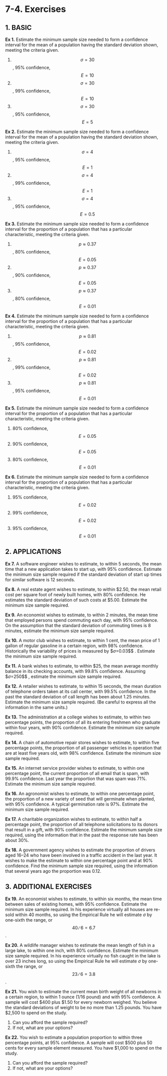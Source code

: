 # 7-4. Exercises

## 1. **BASIC**

**Ex 1.** Estimate the minimum sample size needed to form a confidence interval for the mean of a population having the standard deviation shown, meeting the criteria given.

1. $$σ = 30$$, 95% confidence, $$E = 10$$ 
2. $$σ = 30$$, 99% confidence, $$E = 10$$ 
3. $$σ = 30$$, 95% confidence, $$E = 5$$ 

**Ex 2.** Estimate the minimum sample size needed to form a confidence interval for the mean of a population having the standard deviation shown, meeting the criteria given.

1. $$σ = 4$$, 95% confidence, $$E = 1$$ 
2. $$σ = 4$$, 99% confidence, $$E = 1$$ 
3. $$σ = 4$$, 95% confidence, $$E = 0.5$$ 

**Ex 3.** Estimate the minimum sample size needed to form a confidence interval for the proportion of a population that has a particular characteristic, meeting the criteria given.

1. $$p ≈ 0.37$$ , 80% confidence, $$E = 0.05$$ 
2. $$p ≈ 0.37$$, 90% confidence, $$E = 0.05$$ 
3. $$p ≈ 0.37$$, 80% confidence, $$E = 0.01$$ 

**Ex 4.** Estimate the minimum sample size needed to form a confidence interval for the proportion of a population that has a particular characteristic, meeting the criteria given.

1. $$p ≈ 0.81$$, 95% confidence, $$E = 0.02$$ 
2. $$p ≈ 0.81$$, 99% confidence, $$E = 0.02$$ 
3. $$p ≈ 0.81$$, 95% confidence, $$E = 0.01$$ 

**Ex 5.** Estimate the minimum sample size needed to form a confidence interval for the proportion of a population that has a particular characteristic, meeting the criteria given.

1. 80% confidence, $$E = 0.05$$ 
2. 90% confidence, $$E = 0.05$$ 
3. 80% confidence, $$E = 0.01$$ 

**Ex 6.** Estimate the minimum sample size needed to form a confidence interval for the proportion of a population that has a particular characteristic, meeting the criteria given.

1. 95% confidence, $$E = 0.02$$ 
2. 99% confidence, $$E = 0.02$$ 
3. 95% confidence, $$E = 0.01$$ 

## **2. APPLICATIONS**

**Ex 7.** A software engineer wishes to estimate, to within 5 seconds, the mean time that a new application takes to start up, with 95% confidence. Estimate the minimum size sample required if the standard deviation of start up times for similar software is 12 seconds.

**Ex 8.** A real estate agent wishes to estimate, to within $2.50, the mean retail cost per square foot of newly built homes, with 80% confidence. He estimates the standard deviation of such costs at $5.00. Estimate the minimum size sample required.

**Ex 9.** An economist wishes to estimate, to within 2 minutes, the mean time that employed persons spend commuting each day, with 95% confidence. On the assumption that the standard deviation of commuting times is 8 minutes, estimate the minimum size sample required.

**Ex 10.** A motor club wishes to estimate, to within 1 cent, the mean price of 1 gallon of regular gasoline in a certain region, with 98% confidence. Historically the variability of prices is measured by $$σ=$0.03$$ . Estimate the minimum size sample required.

**Ex 11.** A bank wishes to estimate, to within $25, the mean average monthly balance in its checking accounts, with 99.8% confidence. Assuming $$σ=$250$$ , estimate the minimum size sample required.

**Ex 12.** A retailer wishes to estimate, to within 15 seconds, the mean duration of telephone orders taken at its call center, with 99.5% confidence. In the past the standard deviation of call length has been about 1.25 minutes. Estimate the minimum size sample required. \(Be careful to express all the information in the same units.\)

**Ex 13.** The administration at a college wishes to estimate, to within two percentage points, the proportion of all its entering freshmen who graduate within four years, with 90% confidence. Estimate the minimum size sample required.

**Ex 14.** A chain of automotive repair stores wishes to estimate, to within five percentage points, the proportion of all passenger vehicles in operation that are at least five years old, with 98% confidence. Estimate the minimum size sample required.

**Ex 15.** An internet service provider wishes to estimate, to within one percentage point, the current proportion of all email that is spam, with 99.9% confidence. Last year the proportion that was spam was 71%. Estimate the minimum size sample required.

**Ex 16.** An agronomist wishes to estimate, to within one percentage point, the proportion of a new variety of seed that will germinate when planted, with 95% confidence. A typical germination rate is 97%. Estimate the minimum size sample required.

**Ex 17.** A charitable organization wishes to estimate, to within half a percentage point, the proportion of all telephone solicitations to its donors that result in a gift, with 90% confidence. Estimate the minimum sample size required, using the information that in the past the response rate has been about 30%.

**Ex 18.** A government agency wishes to estimate the proportion of drivers aged 16–24 who have been involved in a traffic accident in the last year. It wishes to make the estimate to within one percentage point and at 90% confidence. Find the minimum sample size required, using the information that several years ago the proportion was 0.12.

## **3. ADDITIONAL EXERCISES**

**Ex 19.** An economist wishes to estimate, to within six months, the mean time between sales of existing homes, with 95% confidence. Estimate the minimum size sample required. In his experience virtually all houses are re-sold within 40 months, so using the Empirical Rule he will estimate _σ_ by one-sixth the range, or $$40∕6=6.7$$ .

**Ex 20.** A wildlife manager wishes to estimate the mean length of fish in a large lake, to within one inch, with 80% confidence. Estimate the minimum size sample required. In his experience virtually no fish caught in the lake is over 23 inches long, so using the Empirical Rule he will estimate _σ_ by one-sixth the range, or $$23∕6=3.8$$ .

**Ex 21.** You wish to estimate the current mean birth weight of all newborns in a certain region, to within 1 ounce \(1/16 pound\) and with 95% confidence. A sample will cost $400 plus $1.50 for every newborn weighed. You believe the standard deviations of weight to be no more than 1.25 pounds. You have $2,500 to spend on the study.

1. Can you afford the sample required?
2. If not, what are your options?

**Ex 22.** You wish to estimate a population proportion to within three percentage points, at 95% confidence. A sample will cost $500 plus 50 cents for every sample element measured. You have $1,000 to spend on the study.

1. Can you afford the sample required?
2. If not, what are your options?

